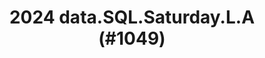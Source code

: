 ---
layout: event
title: "2024 data.SQL.Saturday.L.A (#1049)"
subtitle: ""
tags: ["Los Angeles", "California", "USA", "physical", "2024", "North America"]
thumb: /assets/img/logos/Just_icon_Color_small.png
comments: false
data: SQLSat1088
testevent: 1
---